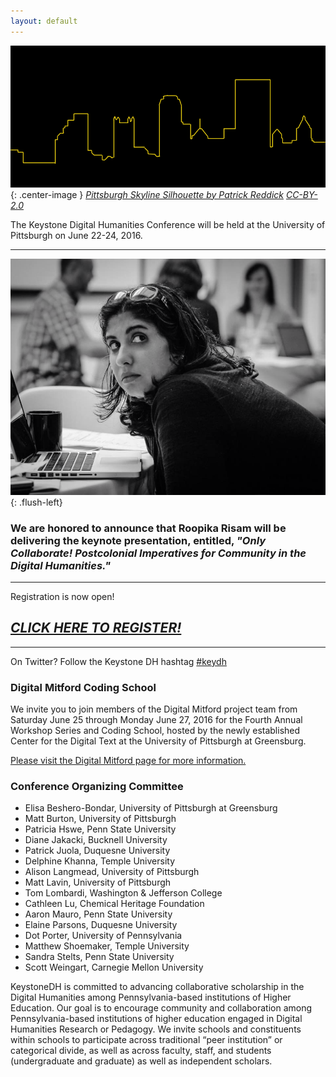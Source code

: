 ```yaml
---
layout: default
---
```



![Pittsburgh](images/pittsburgh.jpg){: .center-image }
*[Pittsburgh Skyline Silhouette by Patrick Reddick](https://flic.kr/p/b3G3NR) [CC-BY-2.0](https://creativecommons.org/licenses/by/2.0/)*

The Keystone Digital Humanities Conference will be held at the University of Pittsburgh on June 22-24, 2016.

---

<div class='clearfix' markdown="1">


![Roopika Risam](images/roopsiheadshot.png){: .flush-left}

### We are honored to announce that **Roopika Risam** will be delivering the keynote presentation, entitled, *"Only Collaborate! Postcolonial Imperatives for Community in the Digital Humanities."*



</div>

---

Registration is now open!

## ***[CLICK HERE TO REGISTER!](https://www.regonline.com/keystoneDH2016)***

---


On Twitter? Follow the Keystone DH hashtag [#keydh](https://twitter.com/search?f=tweets&vertical=default&q=%23keydh&src=typd)

### Digital Mitford Coding School

We invite you to join members of the Digital Mitford project team from Saturday June 25 through Monday June 27, 2016 for the Fourth Annual Workshop Series and Coding School, hosted by the newly established Center for the Digital Text at the University of Pittsburgh at Greensburg.

[Please visit the Digital Mitford page for more information.](https://digitalmitford.wordpress.com/2016/02/29/digital-mitford-coding-school-june-25-27-2016/)


### Conference Organizing Committee

- Elisa Beshero-Bondar, University of Pittsburgh at Greensburg
- Matt Burton, University of Pittsburgh
- Patricia Hswe, Penn State University
- Diane Jakacki, Bucknell University
- Patrick Juola, Duquesne University
- Delphine Khanna, Temple University
- Alison Langmead, University of Pittsburgh
- Matt Lavin, University of Pittsburgh
- Tom Lombardi, Washington & Jefferson College
- Cathleen Lu, Chemical Heritage Foundation
- Aaron Mauro, Penn State University
- Elaine Parsons, Duquesne University
- Dot Porter, University of Pennsylvania
- Matthew Shoemaker, Temple University
- Sandra Stelts, Penn State University
- Scott Weingart, Carnegie Mellon University

KeystoneDH is committed to advancing collaborative scholarship in the Digital Humanities among Pennsylvania-based institutions of Higher Education. Our goal is to encourage community and collaboration among Pennsylvania-based institutions of higher education engaged in Digital Humanities Research or Pedagogy. We invite schools and constituents within schools to participate across traditional “peer institution” or categorical divide, as well as across faculty, staff, and students (undergraduate and graduate) as well as independent scholars.

